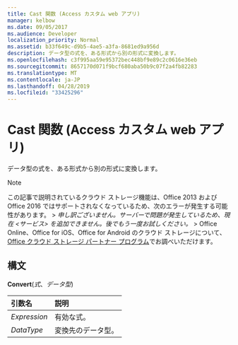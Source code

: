 ```yaml
---
title: Cast 関数 (Access カスタム web アプリ)
manager: kelbow
ms.date: 09/05/2017
ms.audience: Developer
localization_priority: Normal
ms.assetid: b33f649c-d9b5-4ae5-a3fa-8681ed9a956d
description: データ型の式を、ある形式から別の形式に変換します。
ms.openlocfilehash: c3f995aa59e95372bec448bf9e89c2c0616e36eb
ms.sourcegitcommit: 8657170d071f9bcf680aba50b9c07f2a4fb82283
ms.translationtype: MT
ms.contentlocale: ja-JP
ms.lasthandoff: 04/28/2019
ms.locfileid: "33425296"
---
```

# <a name="cast-function-access-custom-web-app"></a>Cast 関数 (Access カスタム web アプリ)

データ型の式を、ある形式から別の形式に変換します。
  
> [!NOTE]
> この記事で説明されているクラウド ストレージ機能は、Office 2013 および Office 2016 ではサポートされなくなっているため、次のエラーが発生する可能性があります。 >  *申し訳ございません。サーバーで問題が発生しているため、現在 \<サービス\> を追加できません。後でもう一度お試しください。* > Office Online、Office for iOS、Office for Android のクラウド ストレージについて、[Office クラウド ストレージ パートナー プログラム](https://dev.office.com/programs/officecloudstorage)でお調べいただけます。 
  
## <a name="syntax"></a>構文

**Convert**(*式*、*データ型*) 
  
|**引数名**|**説明**|
|:-----|:-----|
| *Expression*  <br/> |有効な式。  <br/> |
| *DataType*  <br/> |変換先のデータ型。  <br/> |
   


